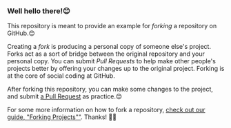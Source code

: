 ### Well hello there!😊 

This repository is meant to provide an example for *forking* a repository on GitHub.😊

Creating a *fork* is producing a personal copy of someone else's project. Forks act as a sort of bridge between the original repository and your personal copy. You can submit *Pull Requests* to help make other people's projects better by offering your changes up to the original project. Forking is at the core of social coding at GitHub.

After forking this repository, you can make some changes to the project, and submit [a Pull Request](https://github.com/octocat/Spoon-Knife/pulls) as practice.😊

For some more information on how to fork a repository, [check out our guide, "Forking Projects""](http://guides.github.com/overviews/forking/). Thanks! :sparkling_heart:😊
